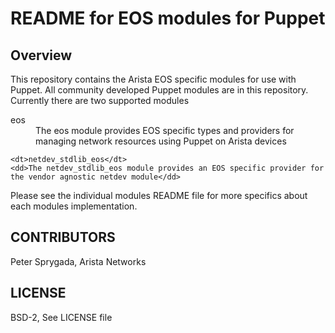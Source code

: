 # README for EOS modules for Puppet

## Overview
This repository contains the Arista EOS specific modules for use with Puppet.  All community developed Puppet modules are in this repository.  Currently there are two supported modules

<dl>
	<dt>eos</dt>
	<dd>The eos module provides EOS specific types and providers for managing network resources using Puppet on Arista devices</dd>

	<dt>netdev_stdlib_eos</dt>
	<dd>The netdev_stdlib_eos module provides an EOS specific provider for the vendor agnostic netdev module</dd>
</dl>

Please see the individual modules README file for more specifics about each modules implementation.

## CONTRIBUTORS
Peter Sprygada, Arista Networks

## LICENSE
BSD-2, See LICENSE file